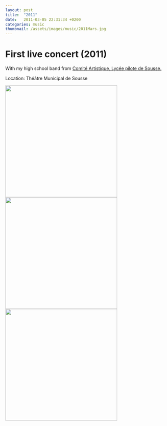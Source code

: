 ```yaml
---
layout: post
title:  "2011"
date:   2011-03-05 22:31:34 +0200
categories: music
thumbnail: /assets/images/music/2011Mars.jpg
---
```

# First live concert (2011)
With my high school band from [Comité Artistique, 
Lycée pilote de Sousse.](https://www.facebook.com/Comiteartistiquelps2011/?locale=fr_FR)

Location: Théâtre Municipal de Sousse

<img src="/assets/images/music/2011Mars.jpg"  height="350"/>
<img src="/assets/images/music/2011.jpg"  height="350"/>
<img src="/assets/images/music/2011Marsx.png"  height="350"/>

